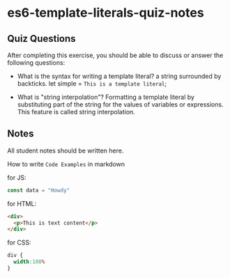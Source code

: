 # es6-template-literals-quiz-notes

## Quiz Questions

After completing this exercise, you should be able to discuss or answer the following questions:

- What is the syntax for writing a template literal?
a string surrounded by backticks.
let simple = `This is a template literal`;

- What is "string interpolation"?
Formatting a template literal by substituting part of the string for the values of variables or expressions. This feature is called string interpolation.

## Notes

All student notes should be written here.


How to write `Code Examples` in markdown

for JS:
```javascript
const data = "Howdy"
```

for HTML:
```html
<div>
  <p>This is text content</p>
</div>
```

for CSS:
```css
div {
  width:100%
}
```
